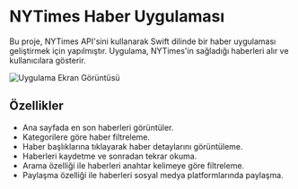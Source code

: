 # NYTimes Haber Uygulaması

Bu proje, NYTimes API'sini kullanarak Swift dilinde bir haber uygulaması geliştirmek için yapılmıştır. Uygulama, NYTimes'in sağladığı haberleri alır ve kullanıcılara gösterir.

![Uygulama Ekran Görüntüsü](screenshots/app_screenshot.png)

## Özellikler

- Ana sayfada en son haberleri görüntüler.
- Kategorilere göre haber filtreleme.
- Haber başlıklarına tıklayarak haber detaylarını görüntüleme.
- Haberleri kaydetme ve sonradan tekrar okuma.
- Arama özelliği ile haberleri anahtar kelimeye göre filtreleme.
- Paylaşma özelliği ile haberleri sosyal medya platformlarında paylaşma.
